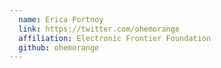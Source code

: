 ```yaml
---
  name: Erica Portnoy
  link: https://twitter.com/ohemorange
  affiliation: Electronic Frontier Foundation 
  github: ohemorange
---
```

